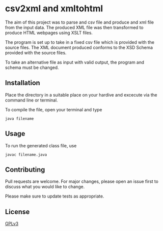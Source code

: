 # csv2xml and xmltohtml

The aim of this project was to parse and csv file and produce and xml file from the input data.
The produced XML file was then transformed to produce HTML webpages using XSLT files.

The program is set up to take in a fixed csv file which is provided with the source files.
The XML document produced conforms to the XSD Schema provided with the source files.

To take an alternative file as input with valid output, the program and schema must be changed.

## Installation

Place the directory in a suitable place on your hardive and excecute via the command line or terminal.

To compile the file, open your terminal and type

```
java filename
```


## Usage

To run the generated class file, use

```
javac filename.java
```

## Contributing
Pull requests are welcome. For major changes, please open an issue first to discuss what you would like to change.

Please make sure to update tests as appropriate.

## License
[GPLv3](https://choosealicense.com/licenses/gpl-3.0/)

